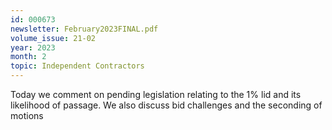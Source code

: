 ```yaml
---
id: 000673
newsletter: February2023FINAL.pdf
volume_issue: 21-02
year: 2023
month: 2
topic: Independent Contractors
---
```


Today we comment on pending legislation relating to the 1% lid and its likelihood of passage. We also discuss bid challenges and the seconding of motions
